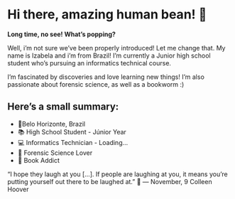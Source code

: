 # Hi there, amazing human bean! 👋
**Long time, no see! What’s popping?**

Well, i’m not sure we’ve been properly introduced! Let me change that. My name is Izabela and i’m from Brazil! I’m currently a Junior high school student who’s pursuing an informatics technical course. 

I’m fascinated by discoveries and love learning new things! I’m also passionate about forensic science, as well as a bookworm :)

## Here’s a small summary:

* 📍Belo Horizonte, Brazil
*  📚 High School Student - Júnior Year
*  💻 Informatics Technician - Loading…
*  🔎 Forensic Science Lover
*  📖 Book Addict 

“I hope they laugh at you […]. If people are laughing at you, it means you’re putting yourself out there to be laughed at.” 💖
— November, 9 Colleen Hoover
